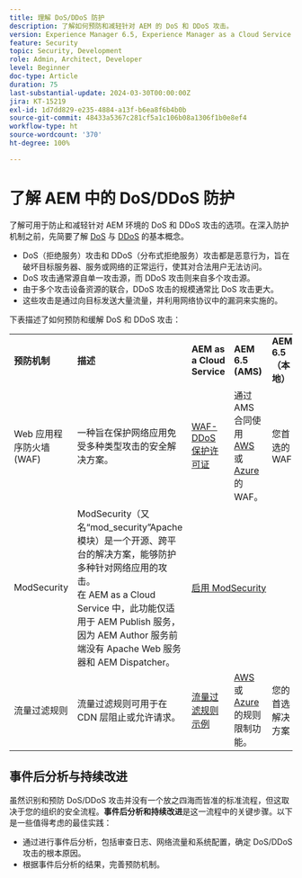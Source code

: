 ```yaml
---
title: 理解 DoS/DDoS 防护
description: 了解如何预防和减轻针对 AEM 的 DoS 和 DDoS 攻击。
version: Experience Manager 6.5, Experience Manager as a Cloud Service
feature: Security
topic: Security, Development
role: Admin, Architect, Developer
level: Beginner
doc-type: Article
duration: 75
last-substantial-update: 2024-03-30T00:00:00Z
jira: KT-15219
exl-id: 1d7dd829-e235-4884-a13f-b6ea8f6b4b0b
source-git-commit: 48433a5367c281cf5a1c106b08a1306f1b0e8ef4
workflow-type: ht
source-wordcount: '370'
ht-degree: 100%

---
```


# 了解 AEM 中的 DoS/DDoS 防护

了解可用于防止和减轻针对 AEM 环境的 DoS 和 DDoS 攻击的选项。在深入防护机制之前，先简要了解 [DoS](https://developer.mozilla.org/en-US/docs/Glossary/DOS_attack) 与 [DDoS](https://developer.mozilla.org/en-US/docs/Glossary/Distributed_Denial_of_Service) 的基本概念。

- DoS（拒绝服务）攻击和 DDoS（分布式拒绝服务）攻击都是恶意行为，旨在破坏目标服务器、服务或网络的正常运行，使其对合法用户无法访问。
- DoS 攻击通常源自单一攻击源，而 DDoS 攻击则来自多个攻击源。
- 由于多个攻击设备资源的联合，DDoS 攻击的规模通常比 DoS 攻击更大。
- 这些攻击是通过向目标发送大量流量，并利用网络协议中的漏洞来实施的。

下表描述了如何预防和缓解 DoS 和 DDoS 攻击：

<table>
    <tbody>
        <tr>
            <td><strong>预防机制</strong></td>
            <td><strong>描述</strong></td>
            <td><strong>AEM as a Cloud Service</strong></td>
            <td><strong>AEM 6.5 (AMS)</strong></td>
            <td><strong>AEM 6.5（本地）</strong></td>
        </tr>
        <tr>
            <td>Web 应用程序防火墙 (WAF)</td>
            <td>一种旨在保护网络应用免受多种类型攻击的安全解决方案。</td>
            <td>
            <a href="https://experienceleague.adobe.com/zh-hans/docs/experience-manager-learn/cloud-service/security/traffic-filter-and-waf-rules/examples-and-analysis#waf-rules" target="_blank">WAF-DDoS 保护许可证</a></td>
            <td>通过 AMS 合同使用 <a href="https://docs.aws.amazon.com/waf/" target="_blank">AWS</a> 或 <a href="https://azure.microsoft.com/en-us/products/web-application-firewall" target="_blank">Azure</a> 的 WAF。</td>
            <td>您首选的 WAF</td>
        </tr>
        <tr>
            <td>ModSecurity</td>
            <td>ModSecurity（又名“mod_security”Apache 模块）是一个开源、跨平台的解决方案，能够防护多种针对网络应用的攻击。<br/> 在 AEM as a Cloud Service 中，此功能仅适用于 AEM Publish 服务，因为 AEM Author 服务前端没有 Apache Web 服务器和 AEM Dispatcher。</td>
            <td colspan="3"><a href="https://experienceleague.adobe.com/zh-hans/docs/experience-manager-learn/foundation/security/modsecurity-crs-dos-attack-protection" target="_blank">启用 ModSecurity </a></td>
        </tr>
        <tr>
            <td>流量过滤规则</td>
            <td>流量过滤规则可用于在 CDN 层阻止或允许请求。</td>
            <td><a href="https://experienceleague.adobe.com/zh-hans/docs/experience-manager-learn/cloud-service/security/traffic-filter-and-waf-rules/examples-and-analysis" target="_blank">流量过滤规则示例</a></td>
            <td><a href="https://docs.aws.amazon.com/waf/latest/developerguide/waf-rule-statement-type-rate-based.html" target="_blank">AWS</a> 或 <a href="https://learn.microsoft.com/en-us/azure/web-application-firewall/ag/rate-limiting-overview" target="_blank">Azure</a> 的规则限制功能。</td>
            <td>您的首选解决方案</td>
        </tr>
    </tbody>
</table>

## 事件后分析与持续改进

虽然识别和预防 DoS/DDoS 攻击并没有一个放之四海而皆准的标准流程，但这取决于您的组织的安全流程。**事件后分析和持续改进**&#x200B;是这一流程中的关键步骤。以下是一些值得考虑的最佳实践：

- 通过进行事件后分析，包括审查日志、网络流量和系统配置，确定 DoS/DDoS 攻击的根本原因。
- 根据事件后分析的结果，完善预防机制。

